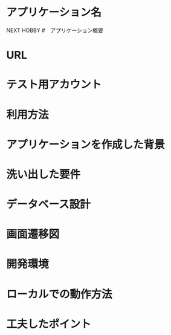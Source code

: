 # アプリケーション名
NEXT HOBBY
#　アプリケーション概要

# URL

# テスト用アカウント

# 利用方法

# アプリケーションを作成した背景

# 洗い出した要件

# データベース設計

# 画面遷移図

# 開発環境

# ローカルでの動作方法

# 工夫したポイント